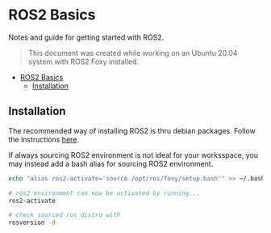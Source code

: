 # ROS2 Basics

Notes and guide for getting started with ROS2.

> This document was created while working on an Ubuntu 20.04 system with ROS2 Foxy installed.

- [ROS2 Basics](#ros2-basics)
  - [Installation](#installation)

## Installation

The recommended way of installing ROS2 is thru debian packages. Follow the instructions [here](https://index.ros.org/doc/ros2/Installation/Foxy/Linux-Install-Debians/).

If always sourcing ROS2 environment is not ideal for your worksspace, you may instead add a bash alias for sourcing ROS2 environment.

```bash
echo "alias ros2-activate='source /opt/ros/foxy/setup.bash'" >> ~/.bash_aliases

# ros2 environment can now be activated by running...
ros2-activate

# check sourced ros distro with
rosversion -d
```
